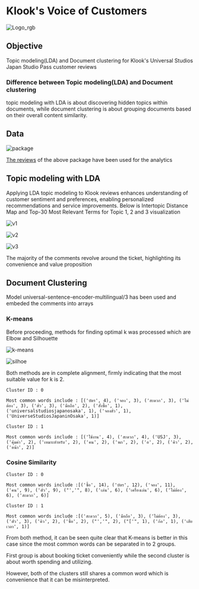 # Klook's Voice of Customers

![Logo_rgb](https://github.com/rindfleisch/MADT8101_Customer_analytics/assets/82042221/bad4d24f-1976-438d-9831-ee74f10d3151)

## Objective
Topic modeling(LDA) and Document clustering for Klook's Universal Studios Japan Studio Pass customer reviews

### Difference between Topic modeling(LDA) and Document clustering
topic modeling with LDA is about discovering hidden topics within documents, while document clustering is about grouping documents based on their overall content similarity.

## Data
![package](https://github.com/rindfleisch/MADT8101_Customer_analytics/assets/82042221/8e4ad35a-c700-4d6d-aec2-f4226d16263c)

[The reviews]([www.urlbase.com](https://www.klook.com/th/activity/46604-universal-studios-japan-e-ticket-osaka-qr-code-direct-entry/?spm=Home.Popular%3Aany%3A%3APopularActivities%3ACard_LIST&clickId=1b43082dd5)https://www.klook.com/th/activity/46604-universal-studios-japan-e-ticket-osaka-qr-code-direct-entry/?spm=Home.Popular%3Aany%3A%3APopularActivities%3ACard_LIST&clickId=1b43082dd5) of the above package have been used for the analytics

## Topic modeling with LDA
Applying LDA topic modeling to Klook reviews enhances understanding of customer sentiment and preferences, enabling personalized recommendations and service improvements. Below is Intertopic Distance Map and Top-30 Most Relevant Terms for Topic 1, 2 and 3 visualization

![v1](https://github.com/rindfleisch/MADT8101_Customer_analytics/assets/82042221/33f2a05c-a24c-4a42-9d5b-6e244f28dda6)

![v2](https://github.com/rindfleisch/MADT8101_Customer_analytics/assets/82042221/6b5b306c-1df5-400f-96bb-704c39e0e30d)

![v3](https://github.com/rindfleisch/MADT8101_Customer_analytics/assets/82042221/465cff2a-bebe-4bfc-89b2-dd4a2d269675)

The majority of the comments revolve around the ticket, highlighting its convenience and value proposition

## Document Clustering
Model universal-sentence-encoder-multilingual/3 has been used and embeded the comments into arrays

### K-means
Before proceeding, methods for finding optimal k was processed which are Elbow and Silhouette 

![k-means](https://github.com/rindfleisch/MADT8101_Customer_analytics/assets/82042221/3db2b0b0-a228-4135-8962-a0334a348716)

![silhoe](https://github.com/rindfleisch/MADT8101_Customer_analytics/assets/82042221/2add5c2b-6fe7-4731-a27e-48dd1843e93f)

Both methods are in complete alignment, firmly indicating that the most suitable value for k is 2.

```
Cluster ID : 0

Most common words include : [('บัตร', 4), ('จอง', 3), ('สะดวก', 3), ('ไม่ต้อง', 3), ('ตั๋ว', 3), ('มือถือ', 2), ('สั่งซื้อ', 1), ('universalstudiosjapanosaka', 1), ('จองตั๋ว', 1), ('UniverseStudiosJapaninOsaka', 1)]

Cluster ID : 1

Most common words include : [('ใช้งาน', 4), ('สะดวก', 4), ('USJ', 3), ('คุ้มค่า', 2), ('เหมาะสำหรับ', 2), ('คน', 2), ('พก', 2), ('อ', 2), ('คิว', 2), ('หน้า', 2)]

```

### Cosine Similarity

```
Cluster ID : 0

Most common words include :[('ซื้อ', 14), ('บัตร', 12), ('จอง', 11), ('คน', 9), ('ตั๋ว', 9), ("','", 8), ('เล่น', 6), ('เครื่องเล่น', 6), ('ไม่ต้อง', 6), ('สะดวก', 6)]

Cluster ID : 1

Most common words include :[('สะดวก', 5), ('มือถือ', 3), ('ไม่ต้อง', 3), ('ตั๋ว', 3), ('คิว', 2), ('ซื้อ', 2), ("','", 2), ("['", 1), ('ก้อ', 1), ('เสียเวลา', 1)]
```

From both method, it can be seen quite clear that K-means is better in this case since the most common words can be separated in to 2 groups.

First group is about booking ticket conveniently while the second cluster is about worth spending and utilizing.

However, both of the clusters still shares a common word which is convenience that it can be misinterpreted. 
